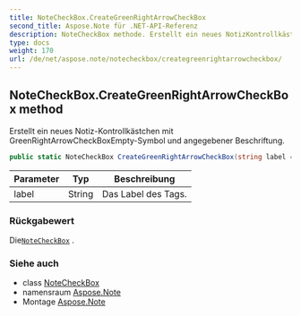 ```yaml
---
title: NoteCheckBox.CreateGreenRightArrowCheckBox
second_title: Aspose.Note für .NET-API-Referenz
description: NoteCheckBox methode. Erstellt ein neues NotizKontrollkästchen mit GreenRightArrowCheckBoxEmptySymbol und angegebener Beschriftung.
type: docs
weight: 170
url: /de/net/aspose.note/notecheckbox/creategreenrightarrowcheckbox/
---
```

## NoteCheckBox.CreateGreenRightArrowCheckBox method

Erstellt ein neues Notiz-Kontrollkästchen mit GreenRightArrowCheckBoxEmpty-Symbol und angegebener Beschriftung.

```csharp
public static NoteCheckBox CreateGreenRightArrowCheckBox(string label = "")
```

| Parameter | Typ | Beschreibung |
| --- | --- | --- |
| label | String | Das Label des Tags. |

### Rückgabewert

Die[`NoteCheckBox`](../) .

### Siehe auch

* class [NoteCheckBox](../)
* namensraum [Aspose.Note](../../notecheckbox/)
* Montage [Aspose.Note](../../../)


